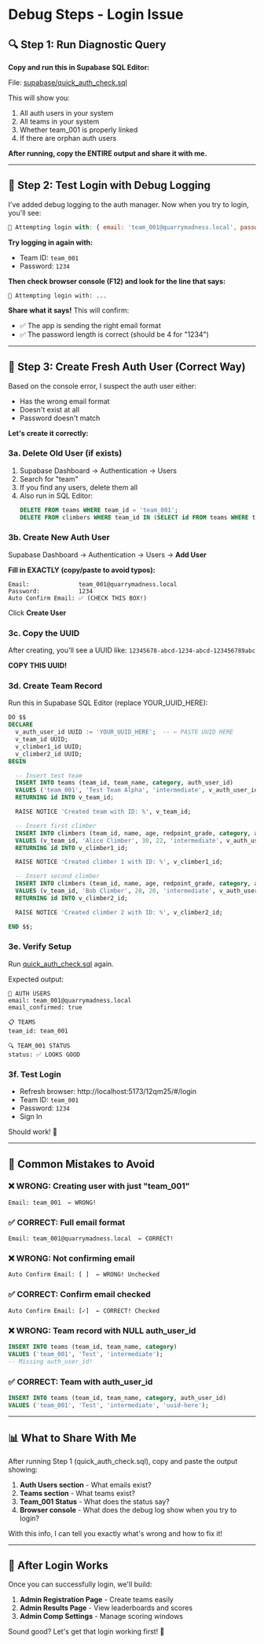 # Debug Steps - Login Issue

## 🔍 Step 1: Run Diagnostic Query

**Copy and run this in Supabase SQL Editor:**

File: [supabase/quick_auth_check.sql](supabase/quick_auth_check.sql)

This will show you:
1. All auth users in your system
2. All teams in your system
3. Whether team_001 is properly linked
4. If there are orphan auth users

**After running, copy the ENTIRE output and share it with me.**

---

## 🧪 Step 2: Test Login with Debug Logging

I've added debug logging to the auth manager. Now when you try to login, you'll see:

```javascript
🔐 Attempting login with: { email: 'team_001@quarrymadness.local', passwordLength: 4 }
```

**Try logging in again with:**
- Team ID: `team_001`
- Password: `1234`

**Then check browser console (F12) and look for the line that says:**
```
🔐 Attempting login with: ...
```

**Share what it says!** This will confirm:
- ✅ The app is sending the right email format
- ✅ The password length is correct (should be 4 for "1234")

---

## 🎯 Step 3: Create Fresh Auth User (Correct Way)

Based on the console error, I suspect the auth user either:
- Has the wrong email format
- Doesn't exist at all
- Password doesn't match

**Let's create it correctly:**

### 3a. Delete Old User (if exists)
1. Supabase Dashboard → Authentication → Users
2. Search for "team"
3. If you find any users, delete them all
4. Also run in SQL Editor:
   ```sql
   DELETE FROM teams WHERE team_id = 'team_001';
   DELETE FROM climbers WHERE team_id IN (SELECT id FROM teams WHERE team_id = 'team_001');
   ```

### 3b. Create New Auth User
Supabase Dashboard → Authentication → Users → **Add User**

**Fill in EXACTLY (copy/paste to avoid typos):**
```
Email:              team_001@quarrymadness.local
Password:           1234
Auto Confirm Email: ✅ (CHECK THIS BOX!)
```

Click **Create User**

### 3c. Copy the UUID
After creating, you'll see a UUID like: `12345678-abcd-1234-abcd-123456789abc`

**COPY THIS UUID!**

### 3d. Create Team Record
Run this in Supabase SQL Editor (replace YOUR_UUID_HERE):

```sql
DO $$
DECLARE
  v_auth_user_id UUID := 'YOUR_UUID_HERE';  -- ← PASTE UUID HERE
  v_team_id UUID;
  v_climber1_id UUID;
  v_climber2_id UUID;
BEGIN

  -- Insert test team
  INSERT INTO teams (team_id, team_name, category, auth_user_id)
  VALUES ('team_001', 'Test Team Alpha', 'intermediate', v_auth_user_id)
  RETURNING id INTO v_team_id;

  RAISE NOTICE 'Created team with ID: %', v_team_id;

  -- Insert first climber
  INSERT INTO climbers (team_id, name, age, redpoint_grade, category, auth_user_id)
  VALUES (v_team_id, 'Alice Climber', 30, 22, 'intermediate', v_auth_user_id)
  RETURNING id INTO v_climber1_id;

  RAISE NOTICE 'Created climber 1 with ID: %', v_climber1_id;

  -- Insert second climber
  INSERT INTO climbers (team_id, name, age, redpoint_grade, category, auth_user_id)
  VALUES (v_team_id, 'Bob Climber', 28, 20, 'intermediate', v_auth_user_id)
  RETURNING id INTO v_climber2_id;

  RAISE NOTICE 'Created climber 2 with ID: %', v_climber2_id;

END $$;
```

### 3e. Verify Setup
Run [quick_auth_check.sql](supabase/quick_auth_check.sql) again.

Expected output:
```
🔐 AUTH USERS
email: team_001@quarrymadness.local
email_confirmed: true

📋 TEAMS
team_id: team_001

🔍 TEAM_001 STATUS
status: ✅ LOOKS GOOD
```

### 3f. Test Login
- Refresh browser: http://localhost:5173/12qm25/#/login
- Team ID: `team_001`
- Password: `1234`
- Sign In

Should work! 🎉

---

## 🐛 Common Mistakes to Avoid

### ❌ WRONG: Creating user with just "team_001"
```
Email: team_001  ← WRONG!
```

### ✅ CORRECT: Full email format
```
Email: team_001@quarrymadness.local  ← CORRECT!
```

### ❌ WRONG: Not confirming email
```
Auto Confirm Email: [ ]  ← WRONG! Unchecked
```

### ✅ CORRECT: Confirm email checked
```
Auto Confirm Email: [✓]  ← CORRECT! Checked
```

### ❌ WRONG: Team record with NULL auth_user_id
```sql
INSERT INTO teams (team_id, team_name, category)
VALUES ('team_001', 'Test', 'intermediate');
-- Missing auth_user_id!
```

### ✅ CORRECT: Team with auth_user_id
```sql
INSERT INTO teams (team_id, team_name, category, auth_user_id)
VALUES ('team_001', 'Test', 'intermediate', 'uuid-here');
```

---

## 📊 What to Share With Me

After running Step 1 (quick_auth_check.sql), copy and paste the output showing:

1. **Auth Users section** - What emails exist?
2. **Teams section** - What teams exist?
3. **Team_001 Status** - What does the status say?
4. **Browser console** - What does the debug log show when you try to login?

With this info, I can tell you exactly what's wrong and how to fix it!

---

## 🚀 After Login Works

Once you can successfully login, we'll build:

1. **Admin Registration Page** - Create teams easily
2. **Admin Results Page** - View leaderboards and scores
3. **Admin Comp Settings** - Manage scoring windows

Sound good? Let's get that login working first! 🎯
